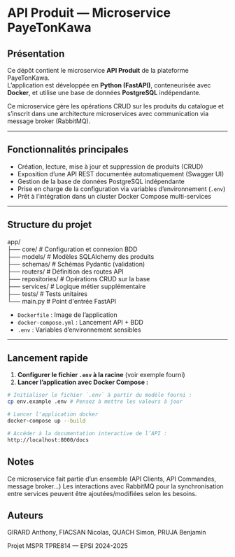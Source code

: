 # API Produit — Microservice PayeTonKawa

## Présentation

Ce dépôt contient le microservice **API Produit** de la plateforme PayeTonKawa.  
L’application est développée en **Python (FastAPI)**, conteneurisée avec **Docker**, et utilise une base de données **PostgreSQL** indépendante.

Ce microservice gère les opérations CRUD sur les produits du catalogue et s’inscrit dans une architecture microservices avec communication via message broker (RabbitMQ).

---

## Fonctionnalités principales

- Création, lecture, mise à jour et suppression de produits (CRUD)
- Exposition d’une API REST documentée automatiquement (Swagger UI)
- Gestion de la base de données PostgreSQL indépendante
- Prise en charge de la configuration via variables d’environnement (`.env`)
- Prêt à l’intégration dans un cluster Docker Compose multi-services

---

## Structure du projet
app/  
├── core/ # Configuration et connexion BDD  
├── models/ # Modèles SQLAlchemy des produits  
├── schemas/ # Schémas Pydantic (validation)  
├── routers/ # Définition des routes API  
├── repositories/ # Opérations CRUD sur la base  
├── services/ # Logique métier supplémentaire  
├── tests/ # Tests unitaires  
└── main.py # Point d'entrée FastAPI  
- `Dockerfile` : Image de l’application  
- `docker-compose.yml` : Lancement API + BDD  
- `.env` : Variables d’environnement sensibles  

---

## Lancement rapide

1. **Configurer le fichier `.env` à la racine** (voir exemple fourni)
2. **Lancer l’application avec Docker Compose :**
```bash
# Initialiser le fichier `.env` à partir du modèle fourni :
cp env.example .env # Pensez à mettre les valeurs à jour

# Lancer l'application docker
docker-compose up --build

# Accéder à la documentation interactive de l’API :
http://localhost:8000/docs
```

## Notes

Ce microservice fait partie d’un ensemble (API Clients, API Commandes, message broker…)
Les interactions avec RabbitMQ pour la synchronisation entre services peuvent être ajoutées/modifiées selon les besoins.

## Auteurs
GIRARD Anthony, FIACSAN Nicolas, QUACH Simon, PRUJA Benjamin

Projet MSPR TPRE814 — EPSI 2024-2025

